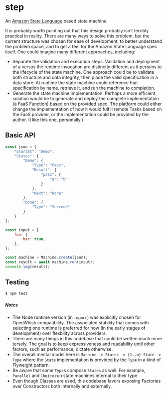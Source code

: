 # step

An [Amazon State Language](https://states-language.net/spec.html) based state machine.

It is probably worth pointing out that this design probably isn't terribly
practical in reality. There are many ways to solve this problem, but the current
structure was chosen for ease of development, to better understand the problem
space, and to get a feel for the Amazon State Language spec itself. One could
imagine many different approaches, including:
- Separate the validation and execution steps. Validation and deployment of a
versus the runtime invocation are distinctly different as it pertains to the
lifecycle of the state machine. One approach could be to validate both
structure and data integrity, then place the valid specification in a data
store. At runtime the state machine could reference that specification by name,
retrieve it, and run the machine to completion.
- Generate the state machine implementation. Perhaps a more efficient solution
would be to generate and deploy the complete implementation (a FaaS Function)
based on the provided spec. The platform could either change the implementation
of how it would fulfill remote Tasks based on the FaaS provider, or the
implementation could be provided by the author. (I like this one, personally.)

## Basic API
```js
const json = {
    "StartAt": "Demo",
    "States": {
        "Demo": {
            "Type": "Pass",
            "Result": {
                "pass": {
                    "a": "b"
                }
            },
            "Next": "Done"
        },
        "Done": {
            "Type": "Succeed"
        }
    }
};

const input = {
    foo: {
        bar: true,
    },
};

const machine = Machine.create(json);
const result = await machine.run(input);
console.log(result);
```

## Testing
```bash
$ npm test
```

##### Notes
- The Node runtime version (in `.npmrc`) was explicitly chosen for OpenWhisk
compatibility. The associated stability that comes with selecting one runtime
is preferred for now (in the early stages of development) over flexbility
across providers.
- There are many things in this codebase that could be written much more tersely.
The goal is to keep expressiveness and readability until other factors, such as
performance, dictate otherwise.
- The overall mental model here is `Machine -> States -> {1..n} State -> Type`
where the `State` implementation is provided by the `Type` in a kind of
Flyweight pattern.
- Be aware that some `Type`s compose `States` as well. For example, `Parallel`
and `Choice` run state machines internal to their type.
- Even though Classes are used, this codebase favors exposing Factories over
Constructors both internally and externally.
